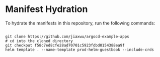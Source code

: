 
# Manifest Hydration

To hydrate the manifests in this repository, run the following commands:

```shell

git clone https://github.com/jiaxwu/argocd-example-apps
# cd into the cloned directory
git checkout f58c7ed8cfe28ad70701c5923fdbd0154388ea9f
helm template . --name-template prod-helm-guestbook --include-crds
```